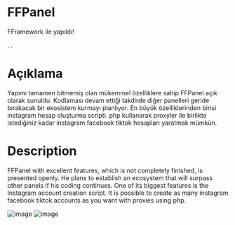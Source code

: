 # FFPanel
 
FFramework ile yapıldı!

.
.

# Açıklama

Yapımı tamamen bitmemiş olan mükemmel özelliklere sahip FFPanel açık olarak sunuldu. Kodlaması devam ettiği takdirde diğer panelleri geride bırakacak bir ekosistem kurmayı planlıyor. En büyük özelliklerinden birisi instagram hesap oluşturma scripti. php kullanarak proxyler ile birlikte istediğiniz kadar instagram facebook tiktok hesapları yaratmak mümkün.

# Description

FFPanel with excellent features, which is not completely finished, is presented openly. He plans to establish an ecosystem that will surpass other panels if his coding continues. One of its biggest features is the Instagram account creation script. It is possible to create as many instagram facebook tiktok accounts as you want with proxies using php.

![image](https://user-images.githubusercontent.com/86384408/218652923-6ea876b2-e1c5-4e2b-a6c2-775d4058167f.png)
![image](https://user-images.githubusercontent.com/86384408/218652945-27b0740a-de16-4c1b-9de9-44e525a4a183.png)
